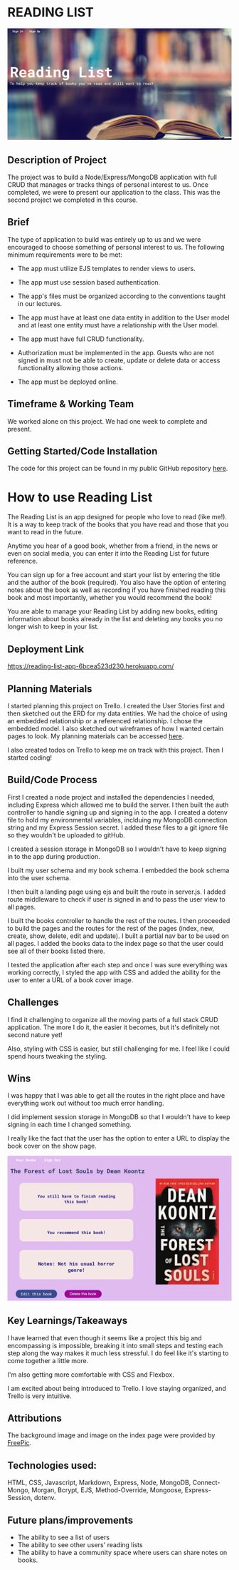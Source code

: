 # READING LIST

![Screenshot of landing page](./wsl.localhost_Ubuntu_home_chaoscgo_code_ga_projects_reading-list_Landing-Page-screenshot.png)

## Description of Project

The project was to build a Node/Express/MongoDB application with full CRUD that manages or tracks things of personal interest to us.  Once completed, we were to present our application to the class.  This was the second project we completed in this course.

## Brief

The type of application to build was entirely up to us and we were encouraged to choose something of personal interest to us.  The following minimum requirements were to be met:

* The app must utilize EJS templates to render views to users.

* The app must use session based authentication.

* The app's files must be organized according to the conventions taught in our lectures.

* The app must have at least one data entity in addition to the User model and at least one entity must have a relationship with the User model.  

* The app must have full CRUD functionality.

* Authorization must be implemented in the app.  Guests who are not signed in must not be able to create, update or delete data or access functionality allowing those actions.

* The app must be deployed online.

## Timeframe & Working Team

We worked alone on this project.  We had one week to complete and present.

## Getting Started/Code Installation

The code for this project can be found in my public GitHub repository [here](https://github.com/chaoscgo/reading-list.git).

# How to use Reading List

The Reading List is an app designed for people who love to read (like me!).  It is a way to keep track of the books that you have read and those that you want to read in the future.

Anytime you hear of a good book, whether from a friend, in the news or even on social media, you can enter it into the Reading List for future reference.

You can sign up for a free account and start your list by entering the title and the author of the book (required). You also have the option of entering notes about the book as well as recording if you have finished reading this book and most importantly, whether you would recommend the book!

You are able to manage your Reading List by adding new books, editing information about books already in the list and deleting any books you no longer wish to keep in your list.

## Deployment Link

https://reading-list-app-6bcea523d230.herokuapp.com/

## Planning Materials

I started planning this project on Trello.  I created the User Stories first and then sketched out the ERD for my data entities.  We had the choice of using an embedded relationship or a referenced relationship.  I chose the embedded model.  I also sketched out wireframes of how I wanted certain pages to look.  My planning materials can be accessed [here](https://trello.com/b/6PRrMTHF/reading-list).

I also created todos on Trello to keep me on track with this project.  Then I started coding!

## Build/Code Process

First I created a node project and installed the dependencies I needed, including Express which allowed me to build the server.  I then built the auth controller to handle signing up and signing in to the app.  I created a dotenv file to hold my environmental variables, inclduing my MongoDB connection string and my Express Session secret.  I added these files to a git ignore file so they wouldn't be uploaded to gitHub.

I created a session storage in MongoDB so I wouldn't have to keep signing in to the app during production.

I built my user schema and my book schema.  I embedded the book schema into the user schema.

I then built a landing page using ejs and built the route in server.js.  I added route middleware to check if user is signed in and to pass the user view to all pages.

I built the books controller to handle the rest of the routes.  I then proceeded to build the pages and the routes for the rest of the pages (index, new, create, show, delete, edit and update).  I built a partial nav bar to be used on all pages.  I added the books data to the index page so that the user could see all of their books listed there.

I tested the application after each step and once I was sure everything was working correctly, I styled the app with CSS and added the ability for the user to enter a URL of a book cover image.

## Challenges

I find it challenging to organize all the moving parts of a full stack CRUD application.  The more I do it, the easier it becomes, but it's definitely not second nature yet!  

Also, styling with CSS is easier, but still challenging for me.  I feel like I could spend hours tweaking the styling.

## Wins

I was happy that I was able to get all the routes in the right place and have everything work out without too much error handling.

I did implement session storage in MongoDB so that I wouldn't have to keep signing in each time I changed something.

I really like the fact that the user has the option to enter a URL to display the book cover on the show page.

![Screenshot of show page](./wsl.localhost_Ubuntu_home_chaoscgo_code_ga_projects_reading-list_Show-Page-screenshot.png)

## Key Learnings/Takeaways

I have learned that even though it seems like a project this big and encompassing is impossible, breaking it into small steps and testing each step along the way makes it much less stressful.  I do feel like it's starting to come together a little more.

I'm also getting more comfortable with CSS and Flexbox.

I am excited about being introduced to Trello.  I love staying organized, and Trello is very intuitive.

## Attributions

The background image and image on the index page were provided by [FreePic](https://www.freepik.com).

## Technologies used:

HTML, CSS, Javascript, Markdown, Express, Node, MongoDB, Connect-Mongo, Morgan, Bcrypt, EJS, Method-Override, Mongoose, Express-Session, dotenv.

## Future plans/improvements

* The ability to see a list of users
* The ability to see other users' reading lists
* The ability to have a community space where users can share notes on books.
